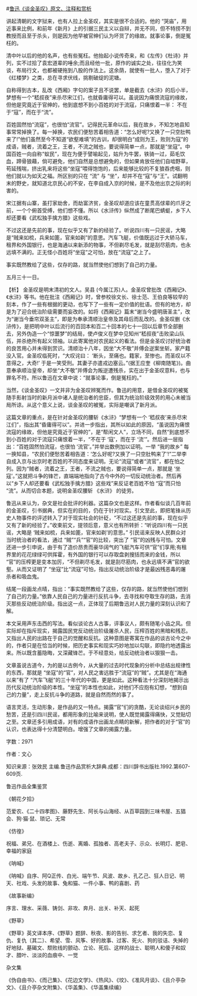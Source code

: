 #[鲁迅《谈金圣叹》原文、注释和赏析](https://www.vrrw.net/wx/9650.html)

讲起清朝的文字狱来，也有人拉上金圣叹，其实是很不合适的。他的 “哭庙”，用近事来比例，和前年《新月》上的引据三民主义以自辩，并无不同，但不特捞不到教授而且至于杀头，则是因为他早被官绅们认为坏货了的缘故。就事论事，倒是冤枉的。

清中叶以后的他的名声，也有些冤枉。他抬起小说传奇来，和《左传》《杜诗》并列，实不过拾了袁宏道辈的唾余;而且经他一批，原作的诚实之处，往往化为笑谈，布局行文，也都被硬拖到八股的作法上。这余荫，就使有一批人，堕入了对于《红楼梦》之类，总在寻求伏线，挑剔破绽的泥塘。

自称得到古本，乱改《西厢》字句的案子且不说罢，单是截去《水浒》的后小半，梦想有一个“嵇叔夜”来杀尽宋江们，也就昏庸得可以。虽说因为痛恨流寇的缘故，但他是究竟近于官绅的，他到底想不到小百姓的对于流寇，只痛恨着一半： 不在于“寇”，而在于“流”。

百姓固然怕“流寇”，也很怕“流官”。记得民元革命以后，我在故乡，不知怎地县知事常常掉换了。每一掉换，农民们便愁苦着相告道：“怎么好呢?又换了一只空肚鸭来了!”他们虽然至今不知道“欲壑难填”的古训，却很明白“成则为王，败则为寇”的成语，贼者，流着之王，王者，不流之贼也，要说得简单一点，那就是“坐寇”。中国百姓一向自称“蚁民”，现在为便于譬喻起见，姑升为牛罢，铁骑一过，茹毛饮血，蹄骨狼藉，倘可避免，他们自然是总想避免的，但如果肯放任他们自啮野草，苟延残喘，挤出乳来将这些“坐寇”喂得饱饱的，后来能够比较的不复狼吞虎咽，则他们就以为如天之福。所区别的只在 “流” 与 “坐”，却并不在“寇”与“王”。试翻明末的野史，就知道北京民心的不安，在李自成入京的时候，是不及他出京之际的利害的。

宋江据有山寨，虽打家劫舍，而劫富济贫，金圣叹却道应该在童贯高俅辈的爪牙之前，一个个俯首受缚，他们想不懂。所以《水浒传》纵然成了断尾巴蜻蜓，乡下人却还要看《武松独手擒方腊》这些戏。

不过这还是先前的事，现在似乎又有了新的经验了。听说四川有一只民谣，大略是“贼来如梳，兵来如篦，官来如剃”的意思。汽车飞艇，价值既远过于大轿马车，租界和外国银行，也是海通以来新添的物事，不但剃尽毛发，就是刮尽筋肉，也永远填不满的。正无怪小百姓将“坐寇”之可怕，放在“流寇”之上了。

事实既然教给了这些，仅存的路，就当然使他们想到了自己的力量。

五月三十一日。



【析】 金圣叹是明末清初的文人。吴县 (今属江苏)人。金圣叹曾批改《西厢记》、《水浒》等书。他在批注《西厢记》时，曾参校徐文长、徐士范、王伯良等较早的刻本，作了一些有根据的更动，也写下了一些有一定价值的批语。但有的地方，却是为了迎合统治阶级需要而妄改的。如将《西厢记》篇末“谢当今盛明唐圣主”，改为“谢当今垂帘双圣主”，即是为奉承清顺治皇帝及其母后而乱改的。金圣叹删《水浒传》，是把明中叶以后流行的百回本和百二十回本的七十一回以后章节全部删去，另外伪造一个“惊噩梦”的结局，使卢俊义在梦中见知州“嵇叔夜”击败梁山队伍，并杀绝所有起义领袖。以此寄寓他对农民起义的看法。但是金圣叹讨好统治者的良苦用心并未得到赏识。清顺治十八年，因坐“大不敬”并傅会逆案坐斩。家产籍没入官。金圣叹临死时，“大叹诧曰： ‘断头，至痛也。籍家，至惨也。而圣叹以不意得之，大奇!’ 于是一笑受刑。其妻子亦遣戎边塞云。”(据王应奎《柳南随笔》)。曲意奉承顺治皇帝，却坐“大不敬”并傅会为叛逆遭残杀，实在出于金圣叹意料，也与罪名不符。所以鲁迅在文章中说：“就事论事，倒是冤枉的。”

当然，《谈金圣叹》一文并非为金圣叹辨冤而作。鲁迅的用意，是借金圣叹的被冤随手影射当时的新月派中诸人是统治者的忠臣，但其为统治阶级效劳的用心未被当局所谅。从这个意义上说，谈金圣叹的被冤，实际是嘲讽了新月派。

这篇文章的重点，是在针对金圣叹的腰斩《水浒》“梦想有一个 ‘嵇叔夜’来杀尽宋江们”，指出其“昏庸得可以”。并进一步指出，其所以如此的原因，“虽说因为痛恨流寇的缘故，但他是究竟近于官绅的”，是“帮闲文人”，立场不同，自然“到底想不到小百姓的对于流寇只痛恨着一半，“不在于 ‘寇’，而在于 ‘流’”。然后进一层指出：“百姓固然怕流寇，也很怕 ‘流官’。”并举出数例加以证明。一举 “我的故乡” 每一换知县，“农民们便愁苦着相告道：‘怎么好呢?又换了一只空肚鸭来了’!”二举李自成入京与出京时老百姓的不同态度来证明。无论“流寇”或者“流官”，都在怕之列。因为“贼者，流着之王，王者，不流之贼也，要说得简单一点，那就是 ‘坐寇’。”这就把斗争的锋芒，直端端地指向了古今中外的一切反动统治者。然后再以“乡下人却还要看《武松独手擒方腊》这些戏”来反证老百姓不怕 “寇”而只怕 “流”。从而切合本题，说明金圣叹腰斩 《水浒》 的徒劳。

鲁迅从来认为，杂文是社会批评的利器。这篇杂文也是这样。作者看似谈几百年前的金圣叹，引书据典，但实在的目的，仍在于针对现实。引文至此，即把笔锋从历史人物事件的评述转入了对于现实社会的针砭，“不过这还是先前的事，现在似乎又有了新的经验了。”收束前文，提领后意，意义也有所转折：“听说四川有一只民谣，大略是 ‘贼来如梳，兵来如篦，官来如剃’的意思。” 引民谣来反映人民群众对当时统治者的看法，通过 “贼”“兵”“官”的比较，突出了 “官”的凶残与可怕。文章还进一步引申说，由于有了造价昂贵而豪华阔气的飞艇汽车可供“官”们享用;有租界里的花花绿绿可供挥霍，有外国的银行可以存取盘剥搜括而来的金钱，所以 “官”的压榨更是变本加厉，“不但剃尽毛发，就是刮尽筋肉，也永远填不满”官的欲壑。从而又证明了 “坐寇”比“流寇”可怕，指出反动统治阶级才是最凶残恶毒的屠杀者和吸血鬼。

结尾一段画龙点晴，指出：“事实既然教给了这些，仅存的路，就当然使他们想到了自己的力量。”依靠人民自己的力量进行反抗斗争，去寻找和夺取生存的路，去消灭那些反动统治阶级。指出这一点，正体现了后期鲁迅对人民力量的深刻认识和了解。

本文采用声东击西的写法。看似谈论古人古事，评事议人，颇有随笔小品之风。但实际却在指斥现实，揭露国民党反动统治阶级屠杀人民，压榨百姓的黑暗和残忍。又指出人民的出路在于自己的觉醒和反抗。这种意图是寄寓在作品的谈古论今之中的，作者只是在恰当的时候，把历史事实和现实巧妙地加以勾联，即隐约地透露出来。所以既含蓄隐晦，又深藏锋芒。于不经意处，给反动统治者以狠狠一击。

文章虽说古道今，为的是以古例今，从大量的过去时代现象的分析中总结出规律性的东西，那就是 “坐寇”的“官”，对人民之害远胜于“流寇”的“贼”。尤其是在“海通以来”有了 “汽车飞艇”的三十年代的中国，更是如此。这种看法十分深刻地揭示出历代反动统治阶级的本性。“坐寇”的本性也如此，对他们不应抱有幻想，“想到自己的力量”，走上反抗斗争的道路，就是自然而然的事了。

语言灵活，生动形象，是作品的又一特点。揭露“官”们的贪酷，无论谈绍兴乡民的愁苦，还是引四川民谣，都用形象的比喻来说明，使人既觉揭露得痛快，又觉贴切之至。文章还多引用成语，对有的成语作出画龙点睛的新解，把作者的对于“官”的认识，也表达得十分清楚明白。增强了文章的揭露力量。

字数：2971

作者：文心

知识来源：张效民 主编.鲁迅作品赏析大辞典.成都：四川辞书出版社.1992.第607-609页.

鲁迅作品全集鉴赏

《朝花夕拾》

范爱农、《二十四孝图》、藤野先生、阿长与山海经、从百草园到三味书屋、五猖会、狗·猫·鼠、琐记、无常

《仿徨》

祝福、弟兄、在酒楼上、伤逝、离婚、孤独者、高老夫子、示众、长明灯、肥皂、幸福的家庭

《呐喊》

《呐喊》自序、阿Q正传、白光、端午节、风波、故乡、孔乙己、狂人日记、明天、社戏、头发的故事、兔和猫、一件小事、鸭的喜剧、药

《故事新编》

序言、理水、采薇、铸剑、非攻、奔月、出关、补天、起死

《野草》

《野草》英文译本序、《野草》题辞、秋夜、影的告别、求乞者、我的失恋、复仇、复仇〔其二〕、希望、雪、风筝、好的故事、过客、死火、狗的驳诘、失掉的好地狱、墓碣文、颓败线的颤动、立论、死后、这样的战士、聪明人和傻子和奴才、腊叶、淡淡的血痕中、一觉

杂文集

《伪自由书》、《而己集》、《花边文学》、《热风》、《坟》、《准风月谈》、《且介亭杂文》、《且介亭杂文附集》、《华盖集》、《华盖集续编》

